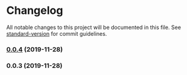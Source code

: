 # Changelog

All notable changes to this project will be documented in this file. See [standard-version](https://github.com/conventional-changelog/standard-version) for commit guidelines.

### [0.0.4](https://github.com/matthax/qmk/compare/v0.0.3...v0.0.4) (2019-11-28)



### 0.0.3 (2019-11-28)
